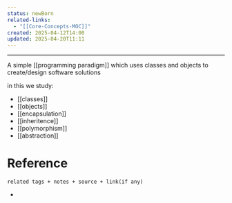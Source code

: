 ```yaml
---
status: newBorn
related-links:
  - "[[Core-Concepts-MOC]]"
created: 2025-04-12T14:00
updated: 2025-04-20T11:11
---
```

---

A simple [[programming paradigm]] which uses classes and objects to create/design software solutions

in this we study:

- [[classes]]
- [[objects]]
- [[encapsulation]]
- [[inheritence]]
- [[polymorphism]]
- [[abstraction]]


# Reference
`related tags + notes + source + link(if any)`
 

- 